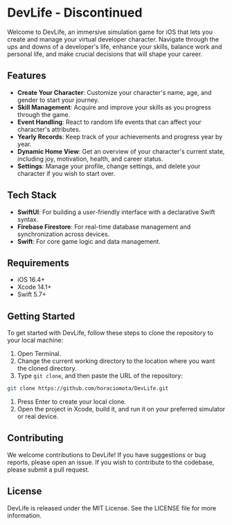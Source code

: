 # DevLife - Discontinued 

Welcome to DevLife, an immersive simulation game for iOS that lets you create and manage your virtual developer character. Navigate through the ups and downs of a developer's life, enhance your skills, balance work and personal life, and make crucial decisions that will shape your career.

## Features

- **Create Your Character**: Customize your character's name, age, and gender to start your journey.
- **Skill Management**: Acquire and improve your skills as you progress through the game.
- **Event Handling**: React to random life events that can affect your character's attributes.
- **Yearly Records**: Keep track of your achievements and progress year by year.
- **Dynamic Home View**: Get an overview of your character's current state, including joy, motivation, health, and career status.
- **Settings**: Manage your profile, change settings, and delete your character if you wish to start over.

## Tech Stack

- **SwiftUI**: For building a user-friendly interface with a declarative Swift syntax.
- **Firebase Firestore**: For real-time database management and synchronization across devices.
- **Swift**: For core game logic and data management.

## Requirements

- iOS 16.4+
- Xcode 14.1+
- Swift 5.7+

## Getting Started

To get started with DevLife, follow these steps to clone the repository to your local machine:

1. Open Terminal.
2. Change the current working directory to the location where you want the cloned directory.
3. Type `git clone`, and then paste the URL of the repository:

```bash
git clone https://github.com/horaciomota/DevLife.git
```

1. Press Enter to create your local clone.
2. Open the project in Xcode, build it, and run it on your preferred simulator or real device.

## Contributing

We welcome contributions to DevLife! If you have suggestions or bug reports, please open an issue. If you wish to contribute to the codebase, please submit a pull request.

## License

DevLife is released under the MIT License. See the LICENSE file for more information.

